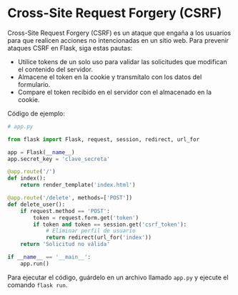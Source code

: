 # Cross-Site Request Forgery (CSRF)

Cross-Site Request Forgery (CSRF) es un ataque que engaña a los usuarios para que realicen acciones no intencionadas en un sitio web. Para prevenir ataques CSRF en Flask, siga estas pautas:

- Utilice tokens de un solo uso para validar las solicitudes que modifican el contenido del servidor.
- Almacene el token en la cookie y transmítalo con los datos del formulario.
- Compare el token recibido en el servidor con el almacenado en la cookie.

Código de ejemplo:

```python
# app.py

from flask import Flask, request, session, redirect, url_for

app = Flask(__name__)
app.secret_key = 'clave_secreta'

@app.route('/')
def index():
    return render_template('index.html')

@app.route('/delete', methods=['POST'])
def delete_user():
    if request.method == 'POST':
        token = request.form.get('token')
        if token and token == session.get('csrf_token'):
            # Eliminar perfil de usuario
            return redirect(url_for('index'))
    return 'Solicitud no válida'

if __name__ == '__main__':
    app.run()
```

Para ejecutar el código, guárdelo en un archivo llamado `app.py` y ejecute el comando `flask run`.
